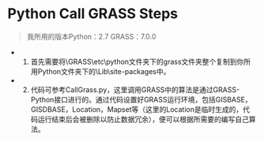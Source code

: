 # Python Call GRASS Steps

> 我所用的版本Python：2.7
>             GRASS：7.0.0
- 1. 首先需要将\GRASS\etc\python文件夹下的grass文件夹整个复制到你所用Python文件夹下的\Lib\site-packages中。
- 2. 代码可参考CallGrass.py，这里调用GRASS中的算法是通过GRASS-Python接口进行的。通过代码设置好GRASS运行环境，包括GISBASE，GISDBASE，Location，Mapset等（这里的Location是临时生成的，代码运行结束后会被删除以防止数据冗余），便可以根据所需要的编写自己算法。
